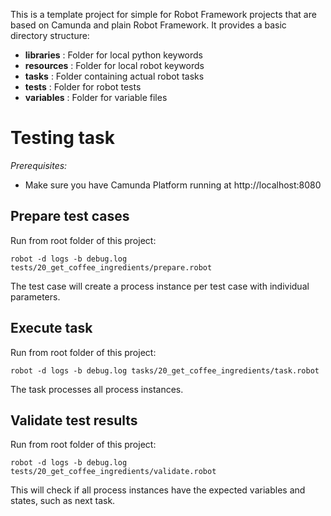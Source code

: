 This is a template project for simple for Robot Framework projects that are based on Camunda and plain Robot Framework. 
It provides a basic directory structure:

- **libraries** : Folder for local python keywords
- **resources** : Folder for local robot keywords
- **tasks** : Folder containing actual robot tasks
- **tests** : Folder for robot tests
- **variables** : Folder for variable files

# Testing task
*Prerequisites:*
- Make sure you have Camunda Platform running at http://localhost:8080

## Prepare test cases
Run from root folder of this project:
```
robot -d logs -b debug.log tests/20_get_coffee_ingredients/prepare.robot
```
The test case will create a process instance per test case with individual parameters.

## Execute task
Run from root folder of this project:
```
robot -d logs -b debug.log tasks/20_get_coffee_ingredients/task.robot
```
The task processes all process instances.

## Validate test results
Run from root folder of this project:
```
robot -d logs -b debug.log tests/20_get_coffee_ingredients/validate.robot
```
This will check if all process instances have the expected variables and states, such as next task.
